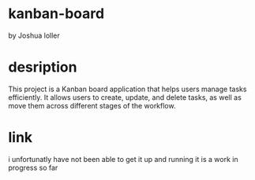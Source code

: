 # kanban-board
by Joshua loller 

# desription
This project is a Kanban board application that helps users manage tasks efficiently. It allows users to create, update, and delete tasks, as well as move them across different stages of the workflow.

# link
i unfortunatly have not been able to get it up and running it is a work in progress so far


